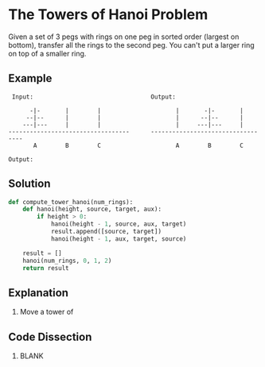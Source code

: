 # The Towers of Hanoi Problem
Given a set of 3 pegs with rings on one peg in sorted order (largest on bottom), transfer all the rings to the second peg. You can't put a larger ring on top of a smaller ring.

## Example
```
 Input:                                 Output:

      -|-       |        |                     |       -|-       |
     --|--      |        |                     |      --|--      |
    ---|---     |        |                     |     ---|---     |
----------------------------------      ----------------------------------
       A        B        C                     A        B        C

Output:
```

## Solution
```python
def compute_tower_hanoi(num_rings):
    def hanoi(height, source, target, aux):
        if height > 0:
            hanoi(height - 1, source, aux, target)
            result.append([source, target])
            hanoi(height - 1, aux, target, source)

    result = []
    hanoi(num_rings, 0, 1, 2)
    return result
```

## Explanation
1. Move a tower of 

## Code Dissection
1. BLANK